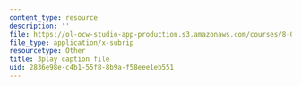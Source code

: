 ```yaml
---
content_type: resource
description: ''
file: https://ol-ocw-studio-app-production.s3.amazonaws.com/courses/8-04-quantum-physics-i-spring-2016/2836e98ec4b155f88b9af58eee1eb551_lA8-N_ARHTw.vtt
file_type: application/x-subrip
resourcetype: Other
title: 3play caption file
uid: 2836e98e-c4b1-55f8-8b9a-f58eee1eb551
---
```

